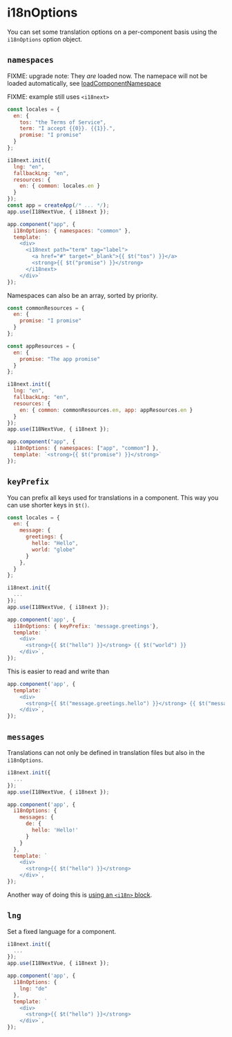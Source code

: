 # i18nOptions

You can set some translation options on a per-component basis using the `i18nOptions` option object.

## `namespaces`

FIXME: upgrade note: They *are* loaded now.
The namepace will not be loaded automatically, see [loadComponentNamespace](/guide/started.html#init)

FIXME: example still uses `<i18next>`

```javascript
const locales = {
  en: {
    tos: "the Terms of Service",
    term: "I accept {{0}}. {{1}}.",
    promise: "I promise"
  }
};

i18next.init({
  lng: "en",
  fallbackLng: "en",
  resources: {
    en: { common: locales.en }
  }
});
const app = createApp(/* ... */);
app.use(I18NextVue, { i18next });

app.component("app", {
  i18nOptions: { namespaces: "common" },
  template: `
    <div>
      <i18next path="term" tag="label">
        <a href="#" target="_blank">{{ $t("tos") }}</a>
        <strong>{{ $t("promise") }}</strong>
      </i18next>
    </div>`
});
```

Namespaces can also be an array, sorted by priority.

```javascript
const commonResources = {
  en: {
    promise: "I promise"
  }
};

const appResources = {
  en: {
    promise: "The app promise"
  }
};

i18next.init({
  lng: "en",
  fallbackLng: "en",
  resources: {
    en: { common: commonResources.en, app: appResources.en }
  }
});
app.use(I18NextVue, { i18next });

app.component("app", {
  i18nOptions: { namespaces: ["app", "common"] },
  template: `<strong>{{ $t("promise") }}</strong>`
});
```

## `keyPrefix`

You can prefix all keys used for translations in a component. This way you can use shorter keys in `$t()`.

```javascript
const locales = {
  en: {
    message: {
      greetings: {
        hello: "Hello",
        world: "globe"
      }
    },
  }
};

i18next.init({
  ...
});
app.use(I18NextVue, { i18next });

app.component('app', {
  i18nOptions: { keyPrefix: 'message.greetings'},
  template: `
    <div>
      <strong>{{ $t("hello") }}</strong> {{ $t("world") }}
    </div>`,
});
```

This is easier to read and write than 
```js
app.component('app', {
  template: `
    <div>
      <strong>{{ $t("message.greetings.hello") }}</strong> {{ $t("message.greetings.world") }}
    </div>`,
});
```

## `messages`

Translations can not only be defined in translation files but also in the `i18nOptions`.

```javascript
i18next.init({
  ...
});
app.use(I18NextVue, { i18next });

app.component('app', {
  i18nOptions: {
    messages: {
      de: {
        hello: 'Hello!'
      }
    }
  },
  template: `
    <div>
      <strong>{{ $t("hello") }}</strong>
    </div>`,
});
```

Another way of doing this is [using an `<i18n>` block](./single-file-component.md).

## `lng`

Set a fixed language for a component.

```javascript
i18next.init({
  ...
});
app.use(I18NextVue, { i18next });

app.component('app', {
  i18nOptions: {
    lng: "de"
  },
  template: `
    <div>
      <strong>{{ $t("hello") }}</strong>
    </div>`,
});
```

